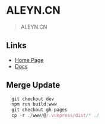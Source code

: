# ALEYN.CN


> ALEYN.CN

## Links
- [Home Page](https://aleyn.cn/)
- [Docs](https://aleyn.cn)

## Merge Update

``` javascript
  git checkout dev
  npm run build:www
  git checkout gh-pages
  cp -r ./www/@/.vuepress/dist/* ./
``` 